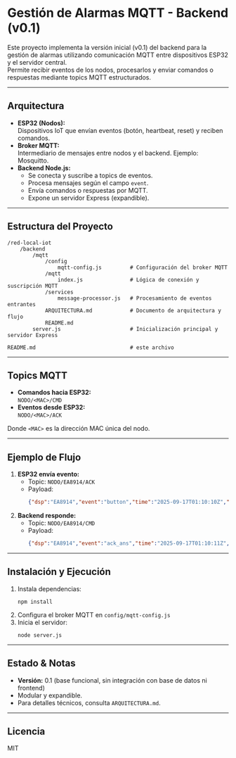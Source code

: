 # Gestión de Alarmas MQTT - Backend (v0.1)

Este proyecto implementa la versión inicial (v0.1) del backend para la gestión de alarmas utilizando comunicación MQTT entre dispositivos ESP32 y el servidor central.  
Permite recibir eventos de los nodos, procesarlos y enviar comandos o respuestas mediante topics MQTT estructurados.

---

## Arquitectura

- **ESP32 (Nodos):**  
  Dispositivos IoT que envían eventos (botón, heartbeat, reset) y reciben comandos.
- **Broker MQTT:**  
  Intermediario de mensajes entre nodos y el backend. Ejemplo: Mosquitto.
- **Backend Node.js:**  
  - Se conecta y suscribe a topics de eventos.
  - Procesa mensajes según el campo `event`.
  - Envía comandos o respuestas por MQTT.
  - Expone un servidor Express (expandible).

---

## Estructura del Proyecto

```
/red-local-iot
    /backend
        /mqtt
            /config
                mqtt-config.js         # Configuración del broker MQTT
            /mqtt
                index.js               # Lógica de conexión y suscripción MQTT
            /services
                message-processor.js   # Procesamiento de eventos entrantes
            ARQUITECTURA.md            # Documento de arquitectura y flujo
            README.md
        server.js                      # Inicialización principal y servidor Express

README.md                              # este archivo
```

---

## Topics MQTT

- **Comandos hacia ESP32:**  
  `NODO/<MAC>/CMD`
- **Eventos desde ESP32:**  
  `NODO/<MAC>/ACK`

Donde `<MAC>` es la dirección MAC única del nodo.

---

## Ejemplo de Flujo

1. **ESP32 envía evento:**  
   - Topic: `NODO/EA8914/ACK`
   - Payload:  
     ```json
     {"dsp":"EA8914","event":"button","time":"2025-09-17T01:10:10Z","data":{"nmb-btn":1}}
     ```
2. **Backend responde:**  
   - Topic: `NODO/EA8914/CMD`
   - Payload:  
     ```json
     {"dsp":"EA8914","event":"ack_ans","time":"2025-09-17T01:10:11Z","status":"ok"}
     ```

---

## Instalación y Ejecución

1. Instala dependencias:
   ```
   npm install
   ```
2. Configura el broker MQTT en `config/mqtt-config.js`
3. Inicia el servidor:
   ```
   node server.js
   ```

---

## Estado & Notas

- **Versión:** 0.1 (base funcional, sin integración con base de datos ni frontend)
- Modular y expandible.
- Para detalles técnicos, consulta `ARQUITECTURA.md`.

---

## Licencia

MIT